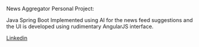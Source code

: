 News Aggregator Personal Project: 

Java Spring Boot Implemented using AI for the news feed suggestions and the UI is developed using rudimentary AngularJS interface. 

[Linkedin](https://www.linkedin.com/in/dheeraj-m-827aaa204/)

